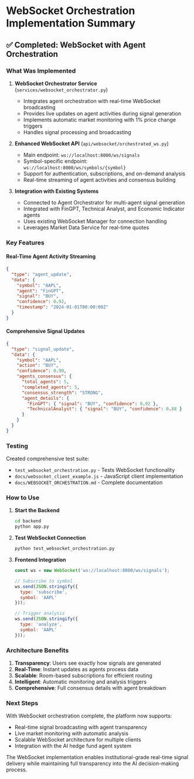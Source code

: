 # WebSocket Orchestration Implementation Summary

## ✅ Completed: WebSocket with Agent Orchestration

### What Was Implemented

1. **WebSocket Orchestrator Service** (`services/websocket_orchestrator.py`)
   - Integrates agent orchestration with real-time WebSocket broadcasting
   - Provides live updates on agent activities during signal generation
   - Implements automatic market monitoring with 1% price change triggers
   - Handles signal processing and broadcasting

2. **Enhanced WebSocket API** (`api/websocket/orchestrated_ws.py`)
   - Main endpoint: `ws://localhost:8000/ws/signals`
   - Symbol-specific endpoint: `ws://localhost:8000/ws/symbols/{symbol}`
   - Support for authentication, subscriptions, and on-demand analysis
   - Real-time streaming of agent activities and consensus building

3. **Integration with Existing Systems**
   - Connected to Agent Orchestrator for multi-agent signal generation
   - Integrated with FinGPT, Technical Analyst, and Economic Indicator agents
   - Uses existing WebSocket Manager for connection handling
   - Leverages Market Data Service for real-time quotes

### Key Features

#### Real-Time Agent Activity Streaming
```json
{
  "type": "agent_update",
  "data": {
    "symbol": "AAPL",
    "agent": "FinGPT",
    "signal": "BUY",
    "confidence": 0.92,
    "timestamp": "2024-01-01T00:00:00Z"
  }
}
```

#### Comprehensive Signal Updates
```json
{
  "type": "signal_update",
  "data": {
    "symbol": "AAPL",
    "action": "BUY",
    "confidence": 0.90,
    "agents_consensus": {
      "total_agents": 5,
      "completed_agents": 5,
      "consensus_strength": "STRONG",
      "agent_details": {
        "FinGPT": { "signal": "BUY", "confidence": 0.92 },
        "TechnicalAnalyst": { "signal": "BUY", "confidence": 0.88 }
      }
    }
  }
}
```

### Testing

Created comprehensive test suite:
- `test_websocket_orchestration.py` - Tests WebSocket functionality
- `docs/websocket_client_example.js` - JavaScript client implementation
- `docs/WEBSOCKET_ORCHESTRATION.md` - Complete documentation

### How to Use

1. **Start the Backend**
   ```bash
   cd backend
   python app.py
   ```

2. **Test WebSocket Connection**
   ```bash
   python test_websocket_orchestration.py
   ```

3. **Frontend Integration**
   ```javascript
   const ws = new WebSocket('ws://localhost:8000/ws/signals');
   
   // Subscribe to symbol
   ws.send(JSON.stringify({
     type: 'subscribe',
     symbol: 'AAPL'
   }));
   
   // Trigger analysis
   ws.send(JSON.stringify({
     type: 'analyze',
     symbol: 'AAPL'
   }));
   ```

### Architecture Benefits

1. **Transparency**: Users see exactly how signals are generated
2. **Real-Time**: Instant updates as agents process data
3. **Scalable**: Room-based subscriptions for efficient routing
4. **Intelligent**: Automatic monitoring and analysis triggers
5. **Comprehensive**: Full consensus details with agent breakdown

### Next Steps

With WebSocket orchestration complete, the platform now supports:
- Real-time signal broadcasting with agent transparency
- Live market monitoring with automatic analysis
- Scalable WebSocket architecture for multiple clients
- Integration with the AI hedge fund agent system

The WebSocket implementation enables institutional-grade real-time signal delivery while maintaining full transparency into the AI decision-making process.